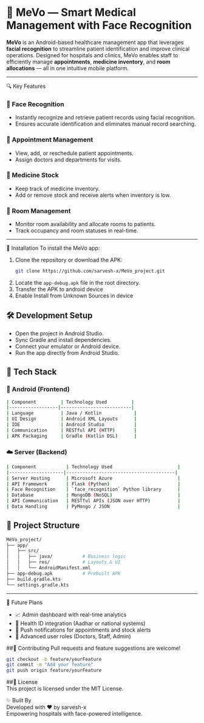 # 🧠 MeVo — Smart Medical Management with Face Recognition

**MeVo** is an Android-based healthcare management app that leverages **facial recognition** to streamline patient identification and improve clinical operations. Designed for hospitals and clinics, MeVo enables staff to efficiently manage **appointments**, **medicine inventory**, and **room allocations** — all in one intuitive mobile platform.

---

 🔍 Key Features

### 👤 Face Recognition
- Instantly recognize and retrieve patient records using facial recognition.
- Ensures accurate identification and eliminates manual record searching.

### 📅 Appointment Management
- View, add, or reschedule patient appointments.
- Assign doctors and departments for visits.

### 💊 Medicine Stock
- Keep track of medicine inventory.
- Add or remove stock and receive alerts when inventory is low.

### 🏥 Room Management
- Monitor room availability and allocate rooms to patients.
- Track occupancy and room statuses in real-time.

---

 📱 Installation
To install the MeVo app:

1. Clone the repository or download the APK:
   ```bash
   git clone https://github.com/sarvesh-x/MeVo_project.git
   ```
2. Locate the `app-debug.apk` file in the root directory.
3. Transfer the APK to android device
4. Enable Install from Unknown Sources in device

## 🛠️ Development Setup
- Open the project in Android Studio.
- Sync Gradle and install dependencies.
- Connect your emulator or Android device.
- Run the app directly from Android Studio.

## 🧱 Tech Stack

### 📱 Android (Frontend)
```bash
| Component         | Technology Used         |
|------------------|--------------------------|
| Language          | Java / Kotlin            |
| UI Design         | Android XML Layouts      |
| IDE               | Android Studio           |
| Communication     | RESTful API (HTTP)       |
| APK Packaging     | Gradle (Kotlin DSL)      |
```
### ☁️ Server (Backend)
```bash
| Component           | Technology Used                        |
|--------------------|----------------------------------------|
| Server Hosting      | Microsoft Azure                        |
| API Framework       | Flask (Python)                         |
| Face Recognition    | `face_recognition` Python library      |
| Database            | MongoDB (NoSQL)                        |
| API Communication   | RESTful APIs (JSON over HTTP)          |
| Data Handling       | PyMongo / JSON                         |
```
## 📂 Project Structure
```bash
MeVo_project/
├── app/
│   ├── src/
│   │   ├── java/           # Business logic
│   │   ├── res/            # Layouts & UI
│   │   └── AndroidManifest.xml
├── app-debug.apk           # Prebuilt APK
├── build.gradle.kts
└── settings.gradle.kts
```
---

🚀 Future Plans
- 📈 Admin dashboard with real-time analytics
- 🧬 Health ID integration (Aadhar or national systems)
- 🔔 Push notifications for appointments and stock alerts
- 🔐 Advanced user roles (Doctors, Staff, Admin)

##🤝 Contributing
Pull requests and feature suggestions are welcome!
```bash
git checkout -b feature/yourFeature
git commit -m "Add your feature"
git push origin feature/yourFeature
```

##📄 License
<br>This project is licensed under the MIT License.

✨ Built By
<br>Developed with ❤️ by sarvesh-x
<br>Empowering hospitals with face-powered intelligence.
